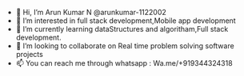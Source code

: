 - 👋 Hi, I’m Arun Kumar N @arunkumar-1122002
- 👀 I’m interested in full stack development,Mobile app development
- 🌱 I’m currently learning dataStructures and algoritham,Full stack development.
- 💞️ I’m looking to collaborate on Real time problem solving software projects
- 📫 You can reach me through whatsapp : Wa.me/+919344324318

<!---
arunkumar-1122002/arunkumar-1122002 is a ✨ special ✨ repository because its `README.md` (this file) appears on your GitHub profile.
You can click the Preview link to take a look at your changes.
--->

